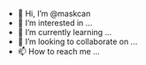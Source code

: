 - 👋 Hi, I’m @maskcan
- 👀 I’m interested in ...
- 🌱 I’m currently learning ...
- 💞️ I’m looking to collaborate on ...
- 📫 How to reach me ...

<!---
maskcan/maskcan is a ✨ special ✨ repository because its `README.md` (this file) appears on your GitHub profile.
You can click the Preview link to take a look at your changes.
--->
